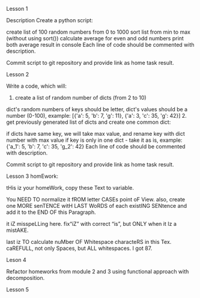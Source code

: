 Lesson 1

Description
Create a python script:

create list of 100 random numbers from 0 to 1000
sort list from min to max (without using sort())
calculate average for even and odd numbers
print both average result in console 
Each line of code should be commented with description.

Commit script to git repository and provide link as home task result.

Lesson 2

Write a code, which will:

1. create a list of random number of dicts (from 2 to 10)

dict's random numbers of keys should be letter,
dict's values should be a number (0-100),
example: [{'a': 5, 'b': 7, 'g': 11}, {'a': 3, 'c': 35, 'g': 42}]
2. get previously generated list of dicts and create one common dict:

if dicts have same key, we will take max value, and rename key with dict number with max value
if key is only in one dict - take it as is,
example: {'a_1': 5, 'b': 7, 'c': 35, 'g_2': 42}
Each line of code should be commented with description.

Commit script to git repository and provide link as home task result.

Lesson 3
homEwork:

  tHis iz your homeWork, copy these Text to variable.

 

  You NEED TO normalize it fROM letter CASEs point oF View. also, create one MORE senTENCE witH LAST WoRDS of each existING SENtence and add it to the END OF this Paragraph.

 

  it iZ misspeLLing here. fix“iZ” with correct “is”, but ONLY when it Iz a mistAKE.

 

  last iz TO calculate nuMber OF Whitespace characteRS in this Tex. caREFULL, not only Spaces, but ALL whitespaces. I got 87.
  
  Leson 4
  
  Refactor homeworks from module 2 and 3 using functional approach with decomposition.
  
  Lesson 5
